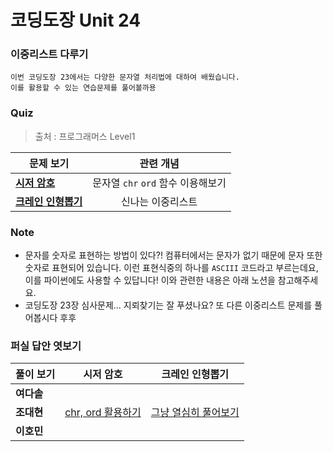 # 코딩도장 Unit 24
### 이중리스트 다루기
```
이번 코딩도장 23에서는 다양한 문자열 처리법에 대하여 배웠습니다.
이를 활용할 수 있는 연습문제를 풀어볼까용
```

### Quiz
> 출처 : 프로그래머스 Level1

|  <center>문제 보기</center> |  <center>관련 개념</center> |
|:--------|:--------:|
|**[시저 암호](https://programmers.co.kr/learn/courses/30/lessons/12926)** | <center> 문자열 `chr` `ord` 함수 이용해보기</center> |
|**[크레인 인형뽑기](https://programmers.co.kr/learn/courses/30/lessons/64061)** | <center> 신나는 이중리스트</center> |

### Note
* 문자를 숫자로 표현하는 방법이 있다?! 컴퓨터에서는 문자가 없기 때문에 문자 또한 숫자로 표현되어 있습니다. 이런 표현식중의 하나를 `ASCIII` 코드라고 부르는데요, 이를 파이썬에도 사용할 수 있답니다! 이와 관련한 내용은 아래 노션을 참고해주세요.
* 코딩도장 23장 심사문제... 지뢰찾기는 잘 푸셨나요? 또 다른 이중리스트 문제를 풀어봅시다 후후

### 퍼실 답안 엿보기
|  <center>풀이 보기</center> |  <center>시저 암호</center> |  <center>크레인 인형뽑기</center> |
|:--------|:--------:|:--------|
|**여다솔** | <center></center> | <center></center> |
|**조대현** | <center>[chr, ord 활용하기](./1-Daehyun.ipynb)</center> | <center>[그냥 열심히 풀어보기](./2-Daehyun.ipynb)</center> |
|**이호민** | <center></center> | <center></center> |